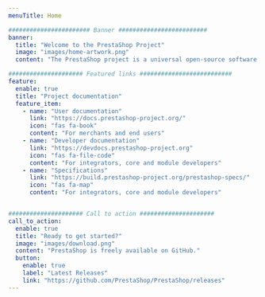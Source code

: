 ```yaml
---
menuTitle: Home

####################### Banner #########################
banner:
  title: "Welcome to the PrestaShop Project"
  image: "images/home-artwork.png"
  content: "The PrestaShop project is a universal open-source software platform to build your e-commerce solution."

##################### Featured links ##########################
feature:
  enable: true
  title: "Project documentation"
  feature_item:
    - name: "User documentation"
      link: "https://docs.prestashop-project.org/"
      icon: "fas fa-book"
      content: "For merchants and end users"
    - name: "Developer documentation"
      link: "https://devdocs.prestashop-project.org"
      icon: "fas fa-file-code"
      content: "For integrators, core and module developers"
    - name: "Specifications"
      link: "https://build.prestashop-project.org/prestashop-specs/"
      icon: "fas fa-map"
      content: "For integrators, core and module developers"


##################### Call to action #####################
call_to_action:
  enable: true
  title: "Ready to get started?"
  image: "images/download.png"
  content: "PrestaShop is freely available on GitHub."
  button:
    enable: true
    label: "Latest Releases"
    link: "https://github.com/PrestaShop/PrestaShop/releases"
---
```

